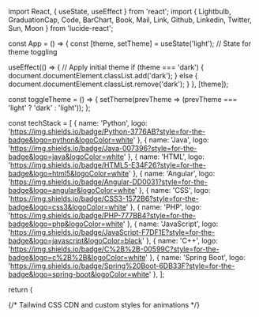 import React, { useState, useEffect } from 'react';
import { Lightbulb, GraduationCap, Code, BarChart, Book, Mail, Link, Github, Linkedin, Twitter, Sun, Moon } from 'lucide-react';

const App = () => {
  const [theme, setTheme] = useState('light'); // State for theme toggling

  useEffect(() => {
    // Apply initial theme
    if (theme === 'dark') {
      document.documentElement.classList.add('dark');
    } else {
      document.documentElement.classList.remove('dark');
    }
  }, [theme]);

  const toggleTheme = () => {
    setTheme(prevTheme => (prevTheme === 'light' ? 'dark' : 'light'));
  };

  const techStack = [
    { name: 'Python', logo: 'https://img.shields.io/badge/Python-3776AB?style=for-the-badge&logo=python&logoColor=white' },
    { name: 'Java', logo: 'https://img.shields.io/badge/Java-007396?style=for-the-badge&logo=java&logoColor=white' },
    { name: 'HTML', logo: 'https://img.shields.io/badge/HTML5-E34F26?style=for-the-badge&logo=html5&logoColor=white' },
    { name: 'Angular', logo: 'https://img.shields.io/badge/Angular-DD0031?style=for-the-badge&logo=angular&logoColor=white' },
    { name: 'CSS', logo: 'https://img.shields.io/badge/CSS3-1572B6?style=for-the-badge&logo=css3&logoColor=white' },
    { name: 'PHP', logo: 'https://img.shields.io/badge/PHP-777BB4?style=for-the-badge&logo=php&logoColor=white' },
    { name: 'JavaScript', logo: 'https://img.shields.io/badge/JavaScript-F7DF1E?style=for-the-badge&logo=javascript&logoColor=black' },
    { name: 'C++', logo: 'https://img.shields.io/badge/C%2B%2B-00599C?style=for-the-badge&logo=c%2B%2B&logoColor=white' },
    { name: 'Spring Boot', logo: 'https://img.shields.io/badge/Spring%20Boot-6DB33F?style=for-the-badge&logo=spring-boot&logoColor=white' },
  ];

  return (
    <div className="min-h-screen bg-gray-100 dark:bg-gray-900 text-gray-900 dark:text-gray-100 font-sans p-4 sm:p-8 flex items-center justify-center">
      {/* Tailwind CSS CDN and custom styles for animations */}
      <script src="https://cdn.tailwindcss.com"></script>
      <style>
        {`
        @import url('https://fonts.googleapis.com/css2?family=Inter:wght@300;400;600;700&display=swap');
        body { font-family: 'Inter', sans-serif; }

        @keyframes wave {
          0% { transform: rotate(0deg); }
          10% { transform: rotate(14deg); }
          20% { transform: rotate(-8deg); }
          30% { transform: rotate(14deg); }
          40% { transform: rotate(-4deg); }
          50% { transform: rotate(10deg); }
          60% { transform: rotate(0deg); }
          100% { transform: rotate(0deg); }
        }

        .animate-wave {
          animation: wave 2s linear infinite;
          transform-origin: 70% 70%;
          display: inline-block;
        }

        .fade-in-up {
          opacity: 0;
          transform: translateY(20px);
          animation: fadeInUp 0.5s ease-out forwards;
        }

        @keyframes fadeInUp {
          to {
            opacity: 1;
            transform: translateY(0);
          }
        }

        .delay-100 { animation-delay: 0.1s; }
        .delay-200 { animation-delay: 0.2s; }
        .delay-300 { animation-delay: 0.3s; }
        .delay-400 { animation-delay: 0.4s; }
        .delay-500 { animation-delay: 0.5s; }
        .delay-600 { animation-delay: 0.6s; }
        .delay-700 { animation-delay: 0.7s; }

        .hover-scale:hover {
          transform: scale(1.05);
          transition: transform 0.2s ease-in-out;
        }
        .section-separator {
            width: 100%;
            height: 2px;
            background: linear-gradient(to right, #6EE7B7, #3B82F6, #9333EA);
            border-radius: 9999px;
            margin: 2rem 0;
            opacity: 0.7;
        }
        `}
      </style>

      <div className="relative max-w-4xl w-full bg-white dark:bg-gray-800 shadow-xl rounded-xl p-6 sm:p-10 border border-gray-200 dark:border-gray-700">
        {/* Theme Toggle Button */}
        <button
          onClick={toggleTheme}
          className="absolute top-4 right-4 p-2 rounded-full bg-gray-200 dark:bg-gray-700 text-gray-800 dark:text-gray-200 hover:scale-110 transition-transform duration-200 focus:outline-none focus:ring-2 focus:ring-blue-500"
          aria-label="Toggle theme"
        >
          {theme === 'light' ? <Moon size={20} /> : <Sun size={20} />}
        </button>

        {/* Hello Section */}
        <h1 className="text-4xl sm:text-5xl font-bold text-center mb-6 text-blue-600 dark:text-blue-400">
          <span role="img" aria-label="waving hand" className="animate-wave mr-2">👋</span> Hello, I'm Hasintha!
        </h1>

        {/* Profile Image - Placeholder/Simulated for dynamic effect */}
        <div className="relative w-full h-48 sm:h-64 mb-8 rounded-lg overflow-hidden shadow-lg border border-gray-300 dark:border-gray-600">
          {/* Using a placeholder for visual appeal, a real GIF/video cannot be generated by the model. */}
          <img
            src="https://placehold.co/800x400/3B82F6/FFFFFF?text=Dynamic+Profile+Image"
            alt="Dynamic Profile Placeholder"
            className="w-full h-full object-cover transition-transform duration-300 hover:scale-105"
            onError={(e) => { e.target.onerror = null; e.target.src = "https://placehold.co/800x400/D1D5DB/4B5563?text=Image+Load+Error"; }}
          />
          <div className="absolute inset-0 bg-gradient-to-t from-black/60 to-transparent flex items-end p-4 sm:p-6">
            <p className="text-white text-lg sm:text-xl font-semibold opacity-0 animate-[fadeInUp_1s_ease-out_forwards_0.5s]">
              "Innovating one line of code at a time."
            </p>
          </div>
        </div>

        <div className="section-separator"></div>

        {/* About Me Section */}
        <section className="mb-8">
          <h2 className="text-2xl sm:text-3xl font-semibold mb-4 text-purple-600 dark:text-purple-400 flex items-center">
            <Lightbulb size={28} className="mr-2 text-yellow-500" /> About Me
          </h2>
          <ul className="space-y-3 text-gray-700 dark:text-gray-300">
            <li className="flex items-center fade-in-up delay-100">
              <GraduationCap size={20} className="mr-2 text-green-500" />
              <span>Undergraduate at <strong className="font-bold">SLIIT</strong></span>
            </li>
            <li className="flex items-center fade-in-up delay-200">
              <Code size={20} className="mr-2 text-blue-500" />
              <span>Passionate about <strong className="font-bold">Web Development, UI/UX & Software Engineering</strong></span>
            </li>
            <li className="flex items-center fade-in-up delay-300">
              <Code size={20} className="mr-2 text-red-500" />
              <span>Skilled in <strong className="font-bold">Python, Java, HTML, Angular, CSS, PHP, JavaScript, C++, C, Spring Boot</strong></span>
            </li>
            <li className="flex items-center fade-in-up delay-400">
              <BarChart size={20} className="mr-2 text-teal-500" />
              <span>Data Analysis & Machine Learning Enthusiast</span>
            </li>
            <li className="flex items-center fade-in-up delay-500">
              <Book size={20} className="mr-2 text-orange-500" />
              <span>Currently learning <strong className="font-bold">iOS Development & Advanced Web Technologies</strong></span>
            </li>
          </ul>
        </section>

        <div className="section-separator"></div>

        {/* Tech Stack Section */}
        <section className="mb-8">
          <h2 className="text-2xl sm:text-3xl font-semibold mb-4 text-green-600 dark:text-green-400 flex items-center">
            <Code size={28} className="mr-2 text-indigo-500" /> Tech Stack
          </h2>
          <div className="flex flex-wrap gap-3 justify-center sm:justify-start">
            {techStack.map((tech, index) => (
              <div key={tech.name} className="hover-scale fade-in-up" style={{ animationDelay: `${0.1 * index + 0.6}s` }}>
                <img src={tech.logo} alt={tech.name} className="rounded-md shadow-sm" />
              </div>
            ))}
          </div>
        </section>

        <div className="section-separator"></div>

        {/* GitHub Stats Section */}
        <section className="mb-8">
          <h2 className="text-2xl sm:text-3xl font-semibold mb-4 text-pink-600 dark:text-pink-400 flex items-center">
            <Github size={28} className="mr-2 text-gray-600 dark:text-gray-300" /> GitHub Stats
          </h2>
          <div className="grid grid-cols-1 sm:grid-cols-2 gap-6 justify-items-center">
            <img
              src="https://github-readme-stats.vercel.app/api?username=Hasintha00&show_icons=true&theme=radical&hide_border=true"
              alt="Hasintha's GitHub Stats"
              className="w-full max-w-sm rounded-lg shadow-md border border-gray-300 dark:border-gray-600 transform transition-transform duration-300 hover:scale-105"
            />
            <img
              src="https://github-readme-stats.vercel.app/api/top-langs/?username=Hasintha00&layout=compact&theme=radical&hide_border=true"
              alt="Top Languages"
              className="w-full max-w-sm rounded-lg shadow-md border border-gray-300 dark:border-gray-600 transform transition-transform duration-300 hover:scale-105"
            />
          </div>
        </section>

        <div className="section-separator"></div>

        {/* Latest Blog Posts Section */}
        <section className="mb-8">
          <h2 className="text-2xl sm:text-3xl font-semibold mb-4 text-yellow-600 dark:text-yellow-400 flex items-center">
            <Book size={28} className="mr-2 text-amber-500" /> Latest Blog Posts
          </h2>
          <ul className="space-y-2 text-gray-700 dark:text-gray-300">
            <li className="flex items-center">
              <span className="mr-2 text-gray-500 dark:text-gray-400">📝</span>
              <a href="#" className="text-blue-500 hover:underline transition-colors duration-200">How to Start an Open Source Project on GitHub</a>
            </li>
            <li className="flex items-center">
              <span className="mr-2 text-gray-500 dark:text-gray-400">📝</span>
              <a href="#" className="text-blue-500 hover:underline transition-colors duration-200">Introduction to Machine Learning</a>
            </li>
            <li className="flex items-center">
              <span className="mr-2 text-gray-500 dark:text-gray-400">📝</span>
              <a href="#" className="text-blue-500 hover:underline transition-colors duration-200">Building Better UI/UX Design Principles</a>
            </li>
          </ul>
        </section>

        <div className="section-separator"></div>

        {/* Connect With Me Section */}
        <section className="mb-8">
          <h2 className="text-2xl sm:text-3xl font-semibold mb-4 text-teal-600 dark:text-teal-400 flex items-center">
            <Mail size={28} className="mr-2 text-cyan-500" /> Connect With Me
          </h2>
          <div className="flex flex-wrap gap-4 justify-center sm:justify-start">
            <a
              href="https://www.linkedin.com/in/hasintha-meegahawela-7a206b348/"
              target="_blank"
              rel="noopener noreferrer"
              className="hover-scale flex items-center bg-blue-700 text-white px-4 py-2 rounded-lg shadow-md transition-all duration-200 hover:bg-blue-800"
            >
              <Linkedin size={20} className="mr-2" /> LinkedIn
            </a>
            <a
              href="mailto:hasintha.im@gmail.com"
              className="hover-scale flex items-center bg-red-600 text-white px-4 py-2 rounded-lg shadow-md transition-all duration-200 hover:bg-red-700"
            >
              <Mail size={20} className="mr-2" /> Email
            </a>
            <a
              href="https://twitter.com/your-handle"
              target="_blank"
              rel="noopener noreferrer"
              className="hover-scale flex items-center bg-sky-500 text-white px-4 py-2 rounded-lg shadow-md transition-all duration-200 hover:bg-sky-600"
            >
              <Twitter size={20} className="mr-2" /> Twitter
            </a>
            <a
              href="https://yourportfolio.com"
              target="_blank"
              rel="noopener noreferrer"
              className="hover-scale flex items-center bg-purple-600 text-white px-4 py-2 rounded-lg shadow-md transition-all duration-200 hover:bg-purple-700"
            >
              <Link size={20} className="mr-2" /> Portfolio
            </a>
          </div>
        </section>

        <p className="text-center text-lg mt-8 text-gray-600 dark:text-gray-400 italic">
          🚀 _Always learning, always building!_
        </p>
      </div>
    </div>
  );
};

export default App;
